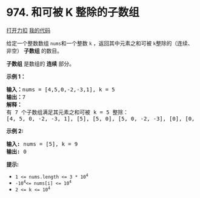 # 974. 和可被 K 整除的子数组

[打开力扣](https://leetcode.cn/problems/subarray-sums-divisible-by-k) [我的代码](974.subarray_sums_divisible_by_k.py)

给定一个整数数组 <code>nums</code>和一个整数 <code>k</code> ，返回其中元素之和可被 <code>k</code>整除的（连续、非空） <strong>子数组</strong> 的数目。

<strong>子数组</strong> 是数组的 <strong>连续</strong> 部分。



<strong>示例 1：</strong>

<pre>
<strong>输入：</strong>nums = [4,5,0,-2,-3,1], k = 5
<strong>输出：</strong>7
<strong>解释：
</strong>有 7 个子数组满足其元素之和可被 k = 5 整除：
[4, 5, 0, -2, -3, 1], [5], [5, 0], [5, 0, -2, -3], [0], [0, -2, -3], [-2, -3]
</pre>

<strong>示例 2:</strong>

<pre>
<strong>输入:</strong> nums = [5], k = 9
<strong>输出:</strong> 0
</pre>



<strong>提示:</strong>

<ul>
	<li><code>1 <= nums.length <= 3 * 10<sup>4</sup></code></li>
	<li><code>-10<sup>4</sup><= nums[i] <= 10<sup>4</sup></code></li>
	<li><code>2 <= k <= 10<sup>4</sup></code></li>
</ul>
